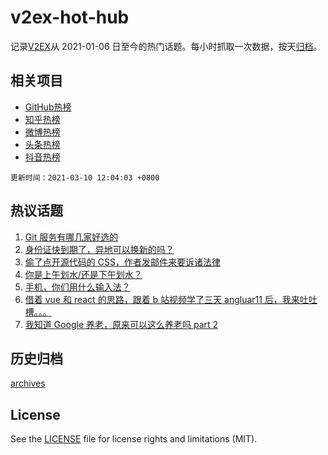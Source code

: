 # v2ex-hot-hub

 记录[V2EX](https://www.v2ex.com/)从 2021-01-06 日至今的热门话题。每小时抓取一次数据，按天[归档](archives)。
 
 ## 相关项目

- [GitHub热榜](https://github.com/lonnyzhang423/github-hot-hub)
- [知乎热榜](https://github.com/lonnyzhang423/zhihu-hot-hub)
- [微博热榜](https://github.com/lonnyzhang423/weibo-hot-hub)
- [头条热榜](https://github.com/lonnyzhang423/toutiao-hot-hub)
- [抖音热榜](https://github.com/lonnyzhang423/douyin-hot-hub)


 `更新时间：2021-03-10 12:04:03 +0800`

## 热议话题

1. [Git 服务有哪几家好选的](https://www.v2ex.com/t/759966)
1. [身份证快到期了，异地可以换新的吗？](https://www.v2ex.com/t/759929)
1. [偷了点开源代码的 CSS，作者发邮件来要诉诸法律](https://www.v2ex.com/t/759932)
1. [你是上午划水/还是下午划水？](https://www.v2ex.com/t/759971)
1. [手机，你们用什么输入法？](https://www.v2ex.com/t/760180)
1. [借着 vue 和 react 的思路，跟着 b 站视频学了三天 angluar11 后，我来吐吐槽。。。](https://www.v2ex.com/t/759986)
1. [我知道 Google 养老，原来可以这么养老吗 part 2](https://www.v2ex.com/t/760116)

## 历史归档

[archives](archives)

## License

See the [LICENSE](LICENSE) file for license rights and limitations (MIT).
